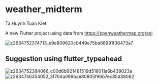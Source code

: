 # weather_midterm

Ta Huynh Tuan Kiet

A new Flutter project using data from https://openweathermap.org/api

![z2634752374713_e9e809620c0449e75ba66991f36473a7](https://user-images.githubusercontent.com/63939319/126794223-7c8e2e40-c8c3-460c-9d90-8a23e35f2671.jpg)

## Suggestion using flutter_typeahead
![z2634752384066_c00d6b921481519d518011a6b439023a](https://user-images.githubusercontent.com/63939319/126794285-b74c926e-de78-491b-8262-182e385b0b6b.jpg)
![z2634746354052_3f764a099bae80805f96b7ec85d38082](https://user-images.githubusercontent.com/63939319/126794300-de9627af-b742-4cd1-95d4-d0b02cdc017f.jpg)
